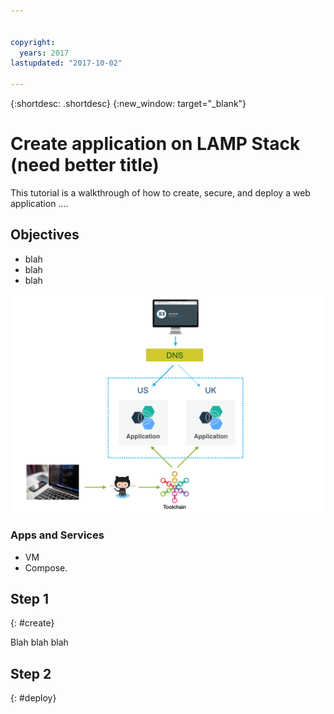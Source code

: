 ```yaml
---


copyright:
  years: 2017
lastupdated: "2017-10-02"

---
```


{:shortdesc: .shortdesc}
{:new_window: target="_blank"}



# Create application on LAMP Stack (need better title)

This tutorial is a walkthrough of how to create, secure, and deploy a web application ....

## Objectives
* blah
* blah
* blah

![HelloWorld](images/Architecture.png)

### Apps and Services
* VM
* Compose.

## Step 1
{: #create}

Blah blah blah

## Step 2
{: #deploy}
